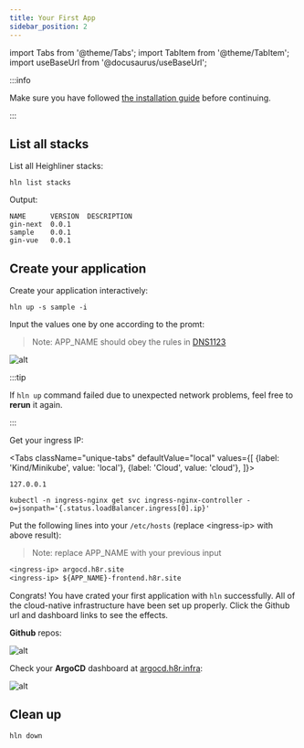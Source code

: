 ```yaml
---
title: Your First App
sidebar_position: 2
---
```


import Tabs from '@theme/Tabs';
import TabItem from '@theme/TabItem';
import useBaseUrl from '@docusaurus/useBaseUrl';

:::info

Make sure you have followed [the installation guide](/docs/getting_started/installation) before continuing.

:::

## List all stacks

List all Heighliner stacks:

```shell
hln list stacks
```

Output:

```shell
NAME      VERSION  DESCRIPTION
gin-next  0.0.1
sample    0.0.1
gin-vue   0.0.1
```

## Create your application

Create your application interactively:

```shell
hln up -s sample -i
```

Input the values one by one according to the promt:

> Note: APP_NAME should obey the rules in [DNS1123](https://datatracker.ietf.org/doc/html/rfc1123)

![alt](/img/docs/interactive-prompt.png)

:::tip

If `hln up` command failed due to unexpected network problems, feel free to **rerun** it again.

:::

Get your ingress IP:

<Tabs
className="unique-tabs"
defaultValue="local"
values={[
{label: 'Kind/Minikube', value: 'local'},
{label: 'Cloud', value: 'cloud'},
]}>

<TabItem value="local">

```shell
127.0.0.1
```

</TabItem>

<TabItem value="cloud">

```shell
kubectl -n ingress-nginx get svc ingress-nginx-controller -o=jsonpath='{.status.loadBalancer.ingress[0].ip}'
```

</TabItem>

</Tabs>

Put the following lines into your `/etc/hosts` (replace <ingress-ip\> with above result):
> Note: replace APP_NAME with your previous input

```txt
<ingress-ip> argocd.h8r.site
<ingress-ip> ${APP_NAME}-frontend.h8r.site
```

Congrats! You have crated your first application with `hln` successfully. All of the cloud-native infrastructure have been set up properly. Click the Github url and dashboard links to see the effects.

**Github** repos:

![alt](/img/docs/github-repos.png)

Check your **ArgoCD** dashboard at [argocd.h8r.infra](http://argocd.h8r.infra):

![alt](/img/docs/getting-started/argocd-screenshot.png)

## Clean up

```shell
hln down
```

